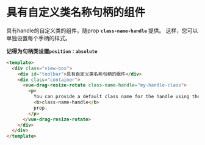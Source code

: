# 具有自定义类名称句柄的组件

具有handle的自定义类的组件，随prop <b>`class-name-handle` </b>提供。 这样，您可以单独设置每个手柄的样式。

__记得为句柄类设置`position：absolute`__

```html
<template>
  <div class="view-box">
    <div id="toolbar">具有自定义类名称句柄的组件</div>
    <div class="container">
      <vue-drag-resize-rotate class-name-handle="my-handle-class">
        <p>
          You can provide a default class name for the handle using the
          <b>class-name-handle</b>
          prop.
        </p>
      </vue-drag-resize-rotate>
    </div>
  </div>
</template>
```
